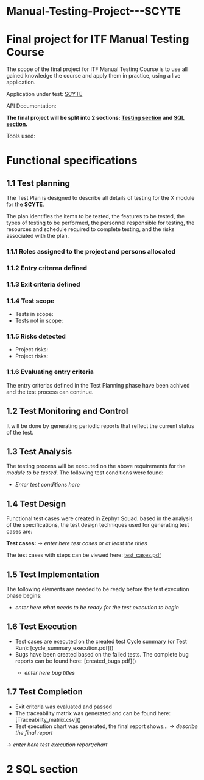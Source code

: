 # Manual-Testing-Project---SCYTE

<h1>Final project for ITF Manual Testing Course</h1>

The scope of the final project for ITF Manual Testing Course is to use all gained knowledge the course and apply them in practice, using a live  application.

Application under test: [SCYTE](https://www.scyte.ro/home)

API Documentation:

<strong>The final project will be split into 2 sections: [Testing section]() and [SQL section](). </strong>

Tools used: 

<h1>Functional specifications</h1>

<h2>1.1 Test planning</h2>

The Test Plan is designed to describe all details of testing for the X module for the <strong>SCYTE</strong>.

The plan identifies the items to be tested, the features to be tested, the types of testing to be performed, the personnel responsible for testing, the resources and schedule required to complete testing, and the risks associated with the plan.

<h3>1.1.1 Roles assigned to the project and persons allocated</h3>

<h3>1.1.2 Entry criterea defined</h3>

<h3>1.1.3 Exit criteria defined</h3>

<h3>1.1.4 Test scope</h3>

<ul>
  <li>Tests in scope:</li>
  <li>Tests not in scope:</li>
 </ul>

<h3>1.1.5 Risks detected</h3>

<ul>
  <li>Project risks:</li>
  <li>Project risks:</li>
 </ul>

<h3>1.1.6 Evaluating entry criteria</h3>

The entry criterias defined in the Test Planning phase have been achived and the test process can continue.

<h2>1.2 Test Monitoring and Control</h2>

It will be done by generating periodic reports that reflect the current status of the test.

<h2>1.3 Test Analysis</h2>

The testing process will be executed on the above requirements for the <em>module to be tested</em>. The following test conditions were found:
<ul>
  <li><em>Enter test conditions here</em></li>
 </ul>
 
<h2>1.4 Test Design</h2>
  
Functional test cases were created in Zephyr Squad. based in the analysis of the specifications, the test design techniques used for generating test cases are:<br>

<strong>Test cases:</strong> <em>-> enter here test cases or at least the titles</em><br>

The test cases with steps can be viewed here: [test_cases.pdf]()

<h2>1.5 Test Implementation</h2>
  
The following elements are needed to be ready before the test execution phase begins:
  
  <ul>
  <li><em>enter here what needs to be ready for the test execution to begin</em></li>
 </ul>
  
<h2>1.6 Test Execution</h2>
 <ul>
  <li>Test cases are executed on the created test Cycle summary (or Test Run): [cycle_summary_execution.pdf]()</li>
  <li>Bugs have been created based on the failed tests. The complete bug reports can be found here: [created_bugs.pdf]()</li>
  <ul>
    <li><em> enter here bug titles</em></li>
   </ul>
 </ul>

<h2> 1.7 Test Completion</h2>

<ul>
  <li>Exit criteria was evaluated and passed</li>
  <li>The traceability matrix was generated and can be found here: [Traceability_matrix.csv]()</li>
  <li>Test execution chart was generated, the final report shows... <em>-> describe the final report</em></li>
    </ul>

<em> -> enter here test execution report/chart</em>
  
<h1> 2 SQL section</h1>
